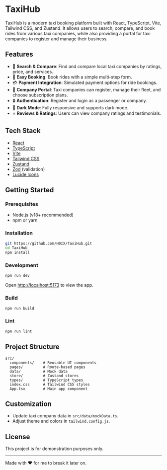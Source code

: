 # TaxiHub

TaxiHub is a modern taxi booking platform built with React, TypeScript, Vite, Tailwind CSS, and Zustand. It allows users to search, compare, and book rides from various taxi companies, while also providing a portal for taxi companies to register and manage their business.

## Features

- 🚕 **Search & Compare**: Find and compare local taxi companies by ratings, price, and services.
- 📅 **Easy Booking**: Book rides with a simple multi-step form.
- 💳 **Payment Integration**: Simulated payment options for ride bookings.
- 🏢 **Company Portal**: Taxi companies can register, manage their fleet, and choose subscription plans.
- 🔒 **Authentication**: Register and login as a passenger or company.
- 🌙 **Dark Mode**: Fully responsive and supports dark mode.
- ⭐ **Reviews & Ratings**: Users can view company ratings and testimonials.

## Tech Stack

- [React](https://react.dev/)
- [TypeScript](https://www.typescriptlang.org/)
- [Vite](https://vitejs.dev/)
- [Tailwind CSS](https://tailwindcss.com/)
- [Zustand](https://zustand-demo.pmnd.rs/)
- [Zod](https://zod.dev/) (validation)
- [Lucide Icons](https://lucide.dev/icons/)

## Getting Started

### Prerequisites

- Node.js (v18+ recommended)
- npm or yarn

### Installation

```bash
git https://github.com/H0IX/TaxiHub.git
cd TaxiHub
npm install
```

### Development

```bash
npm run dev
```

Open [http://localhost:5173](http://localhost:5173) to view the app.

### Build

```bash
npm run build
```

### Lint

```bash
npm run lint
```

## Project Structure

```
src/
  components/    # Reusable UI components
  pages/         # Route-based pages
  data/          # Mock data
  store/         # Zustand stores
  types/         # TypeScript types
  index.css      # Tailwind CSS styles
  App.tsx        # Main app component
```

## Customization

- Update taxi company data in `src/data/mockData.ts`.
- Adjust theme and colors in `tailwind.config.js`.

## License

This project is for demonstration purposes only.

---

Made with ❤️ for me to break it later on.
